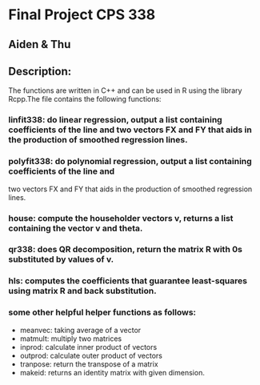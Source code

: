 # Final Project CPS 338

## Aiden & Thu

## Description:

The functions are written in C++ and can be used in R using the library Rcpp.The file contains the following functions:
 
 ### linfit338: do linear regression, output a list containing coefficients of the line and two vectors FX and FY that aids in the production of smoothed regression lines.

### polyfit338: do polynomial regression, output a list containing coefficients of the line and
two vectors FX and FY that aids in the production of smoothed regression lines.

### house: compute the householder vectors v, returns a list containing the vector v and theta.

### qr338: does QR decomposition, return the matrix R with 0s substituted by values of v.

### hls: computes the coefficients that guarantee least-squares using matrix R and back substitution.

### some other helpful helper functions as follows:
  + meanvec: taking average of a vector
  + matmult: multiply two matrices
  + inprod: calculate inner product of vectors
  + outprod: calculate outer product of vectors
  + tranpose: return the transpose of a matrix
  + makeid: returns an identity matrix with given dimension.
